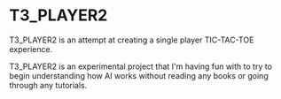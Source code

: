 # T3_PLAYER2
T3_PLAYER2 is an attempt at creating a single player TIC-TAC-TOE experience.

T3_PLAYER2 is an experimental project that I'm having fun with to try to begin understanding how AI works without reading any books or going through any tutorials.
